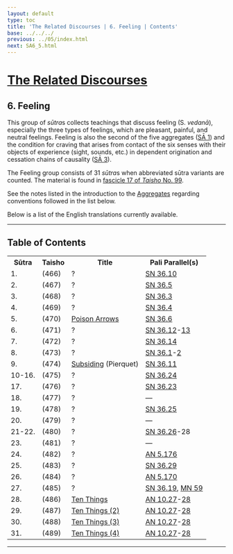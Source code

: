 ```yaml
---
layout: default
type: toc
title: 'The Related Discourses | 6. Feeling | Contents'
base: ../../../
previous: ../05/index.html
next: SA6_5.html
---
```


<h1><a href="../index.html">The Related Discourses</a></h1>
<h2>6. Feeling</h2>
<div class="intro">
<p>This group of <em>sūtra</em>s collects teachings that discuss feeling (S. <em>vedanā</em>), especially the three types of feelings, which are pleasant, painful, and neutral feelings. Feeling is also the second of the five aggregates (<a href="../01/index.html" target="_blank">SĀ 1</a>) and the condition for craving that arises from contact of the six senses with their objects of experience (sight, sounds, etc.) in dependent origination and cessation chains of causality (<a href="../03/index.html" target="_blank">SĀ 3</a>).</p>

<p>The Feeling group consists of 31 <em>sūtra</em>s when abbreviated sūtra variants are counted. The material is found in <a href="https://cbetaonline.dila.edu.tw/zh/T02n0099_p0119a11" target="_blank">fascicle 17 of <cite>Taisho</cite> No. 99</a>.</p>

<p>See the notes listed in the introduction to the <a href="../01/index.html" target="_blank">Aggregates</a> regarding conventions followed in the list below.</p>

<p>Below is a list of the English translations currently available.</p>
</div>
<hr/>

<h2>Table of Contents</h2>

<table class="ma-toc">
  <th>Sūtra</th>
  <th>Taisho</th>
  <th>Title</th>
  <th>Pali Parallel(s)</th>
  <tr>
    <td>1.</td>
    <td>(466)</td>
    <td><a href="SA6_1.html"></a>?</td>
    <td><a href="https://suttacentral.net/sn36.10" target="_blank">SN 36.10</a></td>
  </tr>
  <tr>
    <td>2.</td>
    <td>(467)</td>
    <td><a href="SA6_2.html"></a>?</td>
    <td><a href="https://suttacentral.net/sn36.5" target="_blank">SN 36.5</a></td>
  </tr>
  <tr>
      <td>3.</td>
      <td>(468)</td>
      <td><a href="SA6_3.html"></a>?</td>
      <td><a href="https://suttacentral.net/sn36.3" target="_blank">SN 36.3</a></td>
    </tr>
    <tr>
      <td>4.</td>
      <td>(469)</td>
      <td><a href="SA6_4.html"></a>?</td>
      <td><a href="https://suttacentral.net/sn36.4" target="_blank">SN 36.4</a></td>
    </tr>
    <tr>
      <td>5.</td>
      <td>(470)</td>
      <td><a href="SA6_5.html">Poison Arrows</a></td>
      <td><a href="https://suttacentral.net/sn36.6" target="_blank">SN 36.6</a></td>
    </tr>
    <tr>
      <td>6.</td>
      <td>(471)</td>
      <td><a href="SA3_6.html"></a>?</td>
      <td><a href="https://suttacentral.net/sn36.12" target="_blank">SN 36.12</a>-<a href="https://suttacentral.net/sn36.13" target="_blank">13</a></td>
    </tr>
    <tr>
      <td>7.</td>
      <td>(472)</td>
      <td><a href="SA3_7.html"></a>?</td>
      <td><a href="https://suttacentral.net/sn36.14" target="_blank">SN 36.14</a></td>
    </tr>
    <tr>
      <td>8.</td>
      <td>(473)</td>
      <td><a href="SA3_8.html"></a>?</td>
      <td><a href="https://suttacentral.net/sn36.1" target="_blank">SN 36.1</a>-<a href="https://suttacentral.net/sn36.2" target="_blank">2</a></td>
    </tr>
    <tr>
      <td>9.</td>
      <td>(474)</td>
      <td><a href="https://suttacentral.net/sa474/en/pierquet" target="_blank">Subsiding</a> (Pierquet)</td>
      <td><a href="https://suttacentral.net/sn36.11" target="_blank">SN 36.11</a></td>
    </tr>
    <tr>
      <td>10-16.</td>
      <td>(475)</td>
      <td><!--<a href="SA3_10.html"></a>-->?</td>
      <td><a href="https://suttacentral.net/sn36.24" target="_blank">SN 36.24</a></td>
    </tr>
    <tr>
      <td>17.</td>
      <td>(476)</td>
      <td><!--<a href="SA3_12.html"></a>-->?</td>
      <td><a href="https://suttacentral.net/sn36.23" target="_blank">SN 36.23</a></td>
    </tr>
    <tr>
      <td>18.</td>
      <td>(477)</td>
      <td><!--<a href="SA3_13.html"></a>-->?</td>
      <td><a href="https://suttacentral.net/sn12.37" target="_blank"></a>—</td>
    </tr>
    <tr>
      <td>19.</td>
      <td>(478)</td>
      <td><a href="https://suttacentral.net/sa296/en/choong" target="_blank"></a>?</td>
      <td><a href="https://suttacentral.net/sn36.25" target="_blank">SN 36.25</a></td>
    </tr>
    <tr>
      <td>20.</td>
      <td>(479)</td>
      <td><a href="https://suttacentral.net/sa297/en/choong" target="_blank"></a>?</td>
      <td><a href="https://suttacentral.net/sn12.35" target="_blank"></a>—</td>
    </tr>
    <tr>
      <td>21-22.</td>
      <td>(480)</td>
      <td><!--<a href="SA3_16.html"></a>-->?</td>
      <td><a href="https://suttacentral.net/sn36.26" target="_blank">SN 36.26</a>-28</td>
    </tr>
    <tr>
      <td>23.</td>
      <td>(481)</td>
      <td><a href="https://suttacentral.net/sa300/en/choong" target="_blank"></a>?</td>
      <td><a href="https://suttacentral.net/sn12.46" target="_blank"></a>—</td>
    </tr>
    <tr>
      <td>24.</td>
      <td>(482)</td>
      <td><!--<a href="https://suttacentral.net/sa301/en/choong" target="_blank"></a>-->?</td>
      <td><a href="https://suttacentral.net/an5.176" target="_blank">AN 5.176</a></td>
    </tr>
    <tr>
      <td>25.</td>
      <td>(483)</td>
      <td><!--<a href="SA3_20.html"></a>-->?</td>
      <td><a href="https://suttacentral.net/sn36.29" target="_blank">SN 36.29</a></td>
    </tr>
    <tr>
      <td>26.</td>
      <td>(484)</td>
      <td><!--<a href="SA3_21.html"></a>-->?</td>
      <td><a href="https://suttacentral.net/an5.170" target="_blank">AN 5.170</a></td>
    </tr>
    <tr>
      <td>27.</td>
      <td>(485)</td>
      <td><!--<a href="SA3_22.html"></a>-->?</td>
      <td><a href="https://suttacentral.net/sn36.19" target="_blank">SN 36.19</a>, <a href="https://suttacentral.net/mn59" target="_blank">MN 59</a></td>
    </tr>
    <tr>
      <td>28.</td>
      <td>(486)</td>
      <td><a href="SA6_28.html">Ten Things</a></td>
      <td><a href="https://suttacentral.net/an10.27" target="_blank">AN 10.27</a>-<a href="https://suttacentral.net/an10.28" target="_blank">28</a></td>
    </tr>
    <tr>
      <td>29.</td>
      <td>(487)</td>
      <td><a href="SA6_29.html">Ten Things (2)</a></td>
      <td><a href="https://suttacentral.net/an10.27" target="_blank">AN 10.27</a>-<a href="https://suttacentral.net/an10.28" target="_blank">28</a></td>
    </tr>
    <tr>
      <td>30.</td>
      <td>(488)</td>
      <td><a href="SA6_30.html">Ten Things (3)</a></td>
      <td><a href="https://suttacentral.net/an10.27" target="_blank">AN 10.27</a>-<a href="https://suttacentral.net/an10.28" target="_blank">28</a></td>
    </tr>
    <tr>
      <td>31.</td>
      <td>(489)</td>
      <td><a href="SA6_31.html">Ten Things (4)</a></td>
      <td><a href="https://suttacentral.net/an10.27" target="_blank">AN 10.27</a>-<a href="https://suttacentral.net/an10.28" target="_blank">28</a></td>
    </tr>
</table>

<hr/>